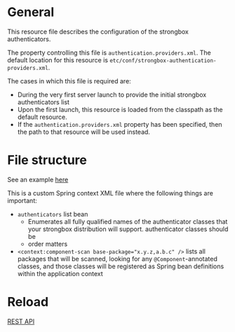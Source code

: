 # General

This resource file describes the configuration of the strongbox authenticators.

The property controlling this file is `authentication.providers.xml`. The default location for this resource is `etc/conf/strongbox-authentication-providers.xml`.

The cases in which this file is required are:
* During the very first server launch to provide the initial strongbox authenticators list
 * Upon the first launch, this resource is loaded from the classpath as the default resource.
 * If the `authentication.providers.xml` property has been specified, then the path to that resource will be used instead.

# File structure

See an example [here](https://github.com/strongbox/strongbox/blob/master/strongbox-user-management/src/main/resources/etc/conf/strongbox-authentication-providers.xml)

This is a custom Spring context XML file where the following things are important:

* `authenticators` list bean
  * Enumerates all fully qualified names of the authenticator classes that your strongbox distribution will support. authenticator classes should be 
  * order matters 
* `<context:component-scan base-package="x.y.z,a.b.c" />` lists all packages that will be scanned, looking for any `@Component`-annotated classes, and those classes will be registered as Spring bean definitions within the application context

# Reload

[REST API](https://github.com/strongbox/strongbox/wiki/REST-API)
